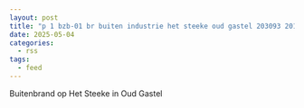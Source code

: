 ```yaml
---
layout: post
title: "p 1 bzb-01 br buiten industrie het steeke oud gastel 203093 201033"
date: 2025-05-04
categories: 
  - rss
tags: 
  - feed
---
```


Buitenbrand op Het Steeke in Oud Gastel
